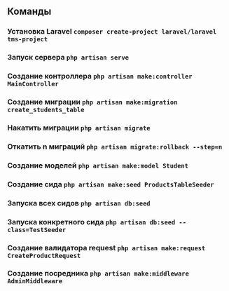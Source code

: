 ## Команды
### Установка Laravel `composer create-project laravel/laravel tms-project`
### Запуск сервера `php artisan serve`
### Создание контроллера `php artisan make:controller MainController`
### Создание миграции `php artisan make:migration create_students_table`
### Накатить миграции `php artisan migrate`
### Откатить n миграций `php artisan migrate:rollback --step=n`
### Создание моделей `php artisan make:model Student`
### Создание сида `php artisan make:seed ProductsTableSeeder`
### Запуска всех сидов `php artisan db:seed`
### Запуска конкретного сида `php artisan db:seed --class=TestSeeder`
### Создание валидатора request `php artisan make:request CreateProductRequest`
### Создание посредника `php artisan make:middleware AdminMiddleware`
